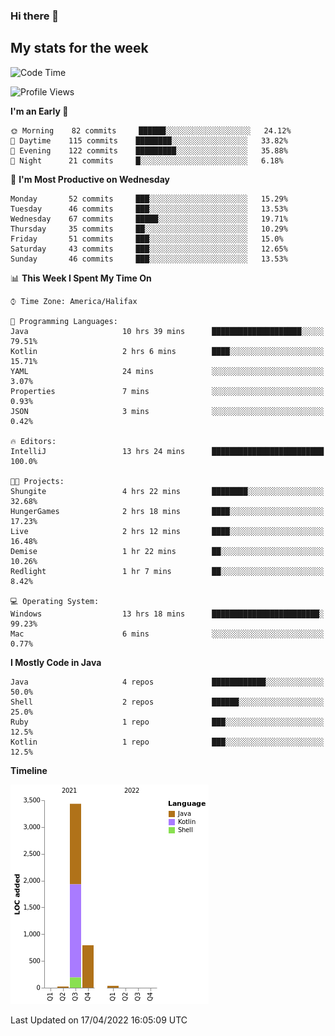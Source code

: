 ### Hi there 👋

## My stats for the week
<!--START_SECTION:waka-->
![Code Time](http://img.shields.io/badge/Code%20Time-181%20hrs%2051%20mins-blue)

![Profile Views](http://img.shields.io/badge/Profile%20Views-0-blue)

**I'm an Early 🐤** 

```text
🌞 Morning    82 commits     ██████░░░░░░░░░░░░░░░░░░░   24.12% 
🌆 Daytime    115 commits    ████████░░░░░░░░░░░░░░░░░   33.82% 
🌃 Evening    122 commits    █████████░░░░░░░░░░░░░░░░   35.88% 
🌙 Night      21 commits     █░░░░░░░░░░░░░░░░░░░░░░░░   6.18%

```
📅 **I'm Most Productive on Wednesday** 

```text
Monday       52 commits     ███░░░░░░░░░░░░░░░░░░░░░░   15.29% 
Tuesday      46 commits     ███░░░░░░░░░░░░░░░░░░░░░░   13.53% 
Wednesday    67 commits     █████░░░░░░░░░░░░░░░░░░░░   19.71% 
Thursday     35 commits     ██░░░░░░░░░░░░░░░░░░░░░░░   10.29% 
Friday       51 commits     ███░░░░░░░░░░░░░░░░░░░░░░   15.0% 
Saturday     43 commits     ███░░░░░░░░░░░░░░░░░░░░░░   12.65% 
Sunday       46 commits     ███░░░░░░░░░░░░░░░░░░░░░░   13.53%

```


📊 **This Week I Spent My Time On** 

```text
⌚︎ Time Zone: America/Halifax

💬 Programming Languages: 
Java                     10 hrs 39 mins      ████████████████████░░░░░   79.51% 
Kotlin                   2 hrs 6 mins        ████░░░░░░░░░░░░░░░░░░░░░   15.71% 
YAML                     24 mins             ░░░░░░░░░░░░░░░░░░░░░░░░░   3.07% 
Properties               7 mins              ░░░░░░░░░░░░░░░░░░░░░░░░░   0.93% 
JSON                     3 mins              ░░░░░░░░░░░░░░░░░░░░░░░░░   0.42%

🔥 Editors: 
IntelliJ                 13 hrs 24 mins      █████████████████████████   100.0%

🐱‍💻 Projects: 
Shungite                 4 hrs 22 mins       ████████░░░░░░░░░░░░░░░░░   32.68% 
HungerGames              2 hrs 18 mins       ████░░░░░░░░░░░░░░░░░░░░░   17.23% 
Live                     2 hrs 12 mins       ████░░░░░░░░░░░░░░░░░░░░░   16.48% 
Demise                   1 hr 22 mins        ██░░░░░░░░░░░░░░░░░░░░░░░   10.26% 
Redlight                 1 hr 7 mins         ██░░░░░░░░░░░░░░░░░░░░░░░   8.42%

💻 Operating System: 
Windows                  13 hrs 18 mins      ████████████████████████░   99.23% 
Mac                      6 mins              ░░░░░░░░░░░░░░░░░░░░░░░░░   0.77%

```

**I Mostly Code in Java** 

```text
Java                     4 repos             ████████████░░░░░░░░░░░░░   50.0% 
Shell                    2 repos             ██████░░░░░░░░░░░░░░░░░░░   25.0% 
Ruby                     1 repo              ███░░░░░░░░░░░░░░░░░░░░░░   12.5% 
Kotlin                   1 repo              ███░░░░░░░░░░░░░░░░░░░░░░   12.5%

```


**Timeline**

![Chart not found](https://raw.githubusercontent.com/lyndseyy/lyndseyy/main/charts/bar_graph.png) 


 Last Updated on 17/04/2022 16:05:09 UTC
<!--END_SECTION:waka-->